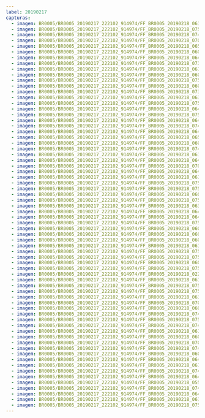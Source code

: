 ```yaml
---
label: 20190217
capturas:
  - imagem: BR0005/BR0005_20190217_222102_914974/FF_BR0005_20190218_061944_115_0568320.fits_maxpixel.jpg
  - imagem: BR0005/BR0005_20190217_222102_914974/FF_BR0005_20190218_075628_313_0681728.fits_maxpixel.jpg
  - imagem: BR0005/BR0005_20190217_222102_914974/FF_BR0005_20190218_074710_043_0670976.fits_maxpixel.jpg
  - imagem: BR0005/BR0005_20190217_222102_914974/FF_BR0005_20190218_070006_197_0615680.fits_maxpixel.jpg
  - imagem: BR0005/BR0005_20190217_222102_914974/FF_BR0005_20190218_065849_348_0614144.fits_maxpixel.jpg
  - imagem: BR0005/BR0005_20190217_222102_914974/FF_BR0005_20190218_060927_158_0556032.fits_maxpixel.jpg
  - imagem: BR0005/BR0005_20190217_222102_914974/FF_BR0005_20190218_064815_873_0601600.fits_maxpixel.jpg
  - imagem: BR0005/BR0005_20190217_222102_914974/FF_BR0005_20190218_073743_919_0659712.fits_maxpixel.jpg
  - imagem: BR0005/BR0005_20190217_222102_914974/FF_BR0005_20190218_061057_725_0557824.fits_maxpixel.jpg
  - imagem: BR0005/BR0005_20190217_222102_914974/FF_BR0005_20190218_060726_720_0553728.fits_maxpixel.jpg
  - imagem: BR0005/BR0005_20190217_222102_914974/FF_BR0005_20190218_075511_424_0680192.fits_maxpixel.jpg
  - imagem: BR0005/BR0005_20190217_222102_914974/FF_BR0005_20190218_060622_681_0552448.fits_maxpixel.jpg
  - imagem: BR0005/BR0005_20190217_222102_914974/FF_BR0005_20190218_073913_601_0661504.fits_maxpixel.jpg
  - imagem: BR0005/BR0005_20190217_222102_914974/FF_BR0005_20190218_063806_360_0589568.fits_maxpixel.jpg
  - imagem: BR0005/BR0005_20190217_222102_914974/FF_BR0005_20190218_075732_367_0683008.fits_maxpixel.jpg
  - imagem: BR0005/BR0005_20190217_222102_914974/FF_BR0005_20190218_064750_248_0601088.fits_maxpixel.jpg
  - imagem: BR0005/BR0005_20190217_222102_914974/FF_BR0005_20190218_075537_028_0680704.fits_maxpixel.jpg
  - imagem: BR0005/BR0005_20190217_222102_914974/FF_BR0005_20190218_064907_101_0602624.fits_maxpixel.jpg
  - imagem: BR0005/BR0005_20190217_222102_914974/FF_BR0005_20190218_074357_739_0667136.fits_maxpixel.jpg
  - imagem: BR0005/BR0005_20190217_222102_914974/FF_BR0005_20190218_064828_675_0601856.fits_maxpixel.jpg
  - imagem: BR0005/BR0005_20190217_222102_914974/FF_BR0005_20190218_065902_161_0614400.fits_maxpixel.jpg
  - imagem: BR0005/BR0005_20190217_222102_914974/FF_BR0005_20190218_060505_734_0550912.fits_maxpixel.jpg
  - imagem: BR0005/BR0005_20190217_222102_914974/FF_BR0005_20190218_074319_810_0666368.fits_maxpixel.jpg
  - imagem: BR0005/BR0005_20190217_222102_914974/FF_BR0005_20190218_061918_352_0567808.fits_maxpixel.jpg
  - imagem: BR0005/BR0005_20190217_222102_914974/FF_BR0005_20190218_064803_064_0601344.fits_maxpixel.jpg
  - imagem: BR0005/BR0005_20190217_222102_914974/FF_BR0005_20190218_070110_244_0616960.fits_maxpixel.jpg
  - imagem: BR0005/BR0005_20190217_222102_914974/FF_BR0005_20190218_064919_934_0602880.fits_maxpixel.jpg
  - imagem: BR0005/BR0005_20190217_222102_914974/FF_BR0005_20190218_061136_966_0558592.fits_maxpixel.jpg
  - imagem: BR0005/BR0005_20190217_222102_914974/FF_BR0005_20190218_075615_455_0681472.fits_maxpixel.jpg
  - imagem: BR0005/BR0005_20190217_222102_914974/FF_BR0005_20190218_075653_926_0682240.fits_maxpixel.jpg
  - imagem: BR0005/BR0005_20190217_222102_914974/FF_BR0005_20190218_060609_878_0552192.fits_maxpixel.jpg
  - imagem: BR0005/BR0005_20190217_222102_914974/FF_BR0005_20190218_075341_724_0678400.fits_maxpixel.jpg
  - imagem: BR0005/BR0005_20190217_222102_914974/FF_BR0005_20190218_063151_068_0582400.fits_maxpixel.jpg
  - imagem: BR0005/BR0005_20190217_222102_914974/FF_BR0005_20190218_064737_436_0600832.fits_maxpixel.jpg
  - imagem: BR0005/BR0005_20190217_222102_914974/FF_BR0005_20190218_064841_483_0602112.fits_maxpixel.jpg
  - imagem: BR0005/BR0005_20190217_222102_914974/FF_BR0005_20190218_075602_659_0681216.fits_maxpixel.jpg
  - imagem: BR0005/BR0005_20190217_222102_914974/FF_BR0005_20190218_060635_492_0552704.fits_maxpixel.jpg
  - imagem: BR0005/BR0005_20190217_222102_914974/FF_BR0005_20190218_060901_546_0555520.fits_maxpixel.jpg
  - imagem: BR0005/BR0005_20190217_222102_914974/FF_BR0005_20190218_060914_345_0555776.fits_maxpixel.jpg
  - imagem: BR0005/BR0005_20190217_222102_914974/FF_BR0005_20190218_061827_069_0566784.fits_maxpixel.jpg
  - imagem: BR0005/BR0005_20190217_222102_914974/FF_BR0005_20190218_075719_540_0682752.fits_maxpixel.jpg
  - imagem: BR0005/BR0005_20190217_222102_914974/FF_BR0005_20190218_075706_736_0682496.fits_maxpixel.jpg
  - imagem: BR0005/BR0005_20190217_222102_914974/FF_BR0005_20190218_060739_528_0553984.fits_maxpixel.jpg
  - imagem: BR0005/BR0005_20190217_222102_914974/FF_BR0005_20190218_075524_217_0680448.fits_maxpixel.jpg
  - imagem: BR0005/BR0005_20190217_222102_914974/FF_BR0005_20190218_022354_366_0288768.fits_maxpixel.jpg
  - imagem: BR0005/BR0005_20190217_222102_914974/FF_BR0005_20190218_061113_725_0558080.fits_maxpixel.jpg
  - imagem: BR0005/BR0005_20190217_222102_914974/FF_BR0005_20190218_075420_171_0679168.fits_maxpixel.jpg
  - imagem: BR0005/BR0005_20190217_222102_914974/FF_BR0005_20190218_075458_606_0679936.fits_maxpixel.jpg
  - imagem: BR0005/BR0005_20190217_222102_914974/FF_BR0005_20190218_063831_978_0590080.fits_maxpixel.jpg
  - imagem: BR0005/BR0005_20190217_222102_914974/FF_BR0005_20190218_070031_816_0616192.fits_maxpixel.jpg
  - imagem: BR0005/BR0005_20190217_222102_914974/FF_BR0005_20190218_060556_994_0551936.fits_maxpixel.jpg
  - imagem: BR0005/BR0005_20190217_222102_914974/FF_BR0005_20190218_074251_409_0665856.fits_maxpixel.jpg
  - imagem: BR0005/BR0005_20190217_222102_914974/FF_BR0005_20190218_075354_533_0678656.fits_maxpixel.jpg
  - imagem: BR0005/BR0005_20190217_222102_914974/FF_BR0005_20190218_074423_510_0667648.fits_maxpixel.jpg
  - imagem: BR0005/BR0005_20190217_222102_914974/FF_BR0005_20190218_061905_537_0567552.fits_maxpixel.jpg
  - imagem: BR0005/BR0005_20190217_222102_914974/FF_BR0005_20190218_060544_212_0551680.fits_maxpixel.jpg
  - imagem: BR0005/BR0005_20190217_222102_914974/FF_BR0005_20190218_070019_017_0615936.fits_maxpixel.jpg
  - imagem: BR0005/BR0005_20190217_222102_914974/FF_BR0005_20190218_074306_034_0666112.fits_maxpixel.jpg
  - imagem: BR0005/BR0005_20190217_222102_914974/FF_BR0005_20190218_060713_916_0553472.fits_maxpixel.jpg
  - imagem: BR0005/BR0005_20190217_222102_914974/FF_BR0005_20190218_064724_647_0600576.fits_maxpixel.jpg
  - imagem: BR0005/BR0005_20190217_222102_914974/FF_BR0005_20190218_061931_159_0568064.fits_maxpixel.jpg
  - imagem: BR0005/BR0005_20190217_222102_914974/FF_BR0005_20190218_074121_666_0664064.fits_maxpixel.jpg
  - imagem: BR0005/BR0005_20190217_222102_914974/FF_BR0005_20190218_064932_727_0603136.fits_maxpixel.jpg
  - imagem: BR0005/BR0005_20190217_222102_914974/FF_BR0005_20190218_055957_832_0544768.fits_maxpixel.jpg
  - imagem: BR0005/BR0005_20190217_222102_914974/FF_BR0005_20190218_074238_536_0665600.fits_maxpixel.jpg
  - imagem: BR0005/BR0005_20190217_222102_914974/FF_BR0005_20190218_064711_814_0600320.fits_maxpixel.jpg
  - imagem: BR0005/BR0005_20190217_222102_914974/FF_BR0005_20190218_061149_768_0558848.fits_maxpixel.jpg
  - imagem: BR0005/BR0005_20190217_222102_914974/FF_BR0005_20190218_075641_149_0681984.fits_maxpixel.jpg
---
```

